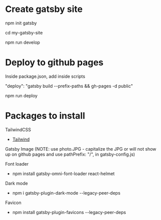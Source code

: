 # Create gatsby site

npm init gatsby

cd my-gatsby-site

npm run develop

# Deploy to github pages

Inside package.json, add inside scripts

"deploy": "gatsby build --prefix-paths && gh-pages -d public"

npm run deploy

# Packages to install

TailwindCSS
- [Tailwind](https://tailwindcss.com/docs/guides/gatsby)

Gatsby Image 
(NOTE: use photo.JPG - capitalize the JPG or will not show up on github pages and use
pathPrefix: "/", in gatsby-config.js)

Font loader
-  npm install gatsby-omni-font-loader react-helmet

Dark mode
-  npm i gatsby-plugin-dark-mode --legacy-peer-deps

Favicon
- npm install gatsby-plugin-favicons --legacy-peer-deps
